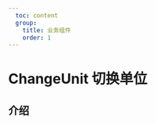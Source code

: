 ```yaml
---
  toc: content
  group:
    title: 业务组件
    order: 1
---
```


# ChangeUnit 切换单位

## 介绍

<code src="./demos/index.tsx"></code>
